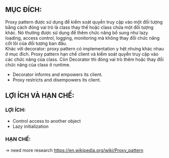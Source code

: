 ## MỤC ĐÍCH:

Proxy pattern được sử dụng để kiểm soát quyền truy cập vào một đối tượng bằng cách đóng vai trò là class thay thế hoặc class chứa một đối tượng khác. Nó thường được sử dụng để thêm chức năng bổ sung như lazy loading, access control, logging, monitoring mà không thay đổi chức năng cốt lõi của đối tượng ban đầu. <br/>
Khác với decorator: proxy pattern có implementation y hệt nhưng khác nhau ở mục đích. Proxy pattern hạn chế client và kiểm soát quyển truy cập vào các chức năng của class. Còn Decorator thì đóng vai trò thêm hoặc thay đổi chức năng của class ở runtime.
-   Decorator informs and empowers its client.
-   Proxy restricts and disempowers its client.
## LỢI ÍCH VÀ HẠN CHẾ:

### LỢI ÍCH:
-   Control access to another object
-   Lazy initialization
### HẠN CHẾ:
-> need more research https://en.wikipedia.org/wiki/Proxy_pattern
